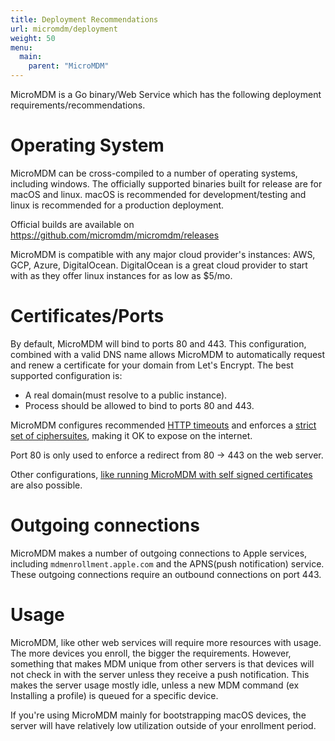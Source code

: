 ```yaml
---
title: Deployment Recommendations
url: micromdm/deployment
weight: 50
menu:
  main:
    parent: "MicroMDM"
---
```


MicroMDM is a Go binary/Web Service which has the following deployment requirements/recommendations. 

# Operating System

MicroMDM can be cross-compiled to a number of operating systems, including windows. The officially supported binaries built for release are for macOS and linux. macOS is recommended for development/testing and linux is recommended for a production deployment. 

Official builds are available on
https://github.com/micromdm/micromdm/releases

MicroMDM is compatible with any major cloud provider's instances: AWS, GCP, Azure, DigitalOcean. 
DigitalOcean is a great cloud provider to start with as they offer linux instances for as low as $5/mo.

# Certificates/Ports

By default, MicroMDM will bind to ports 80 and 443. This configuration, combined with a valid DNS name allows MicroMDM to automatically request and renew a certificate for your domain from Let's Encrypt. 
The best supported configuration is:

 - A real domain(must resolve to a public instance). 
 - Process should be allowed to bind to ports 80 and 443.

MicroMDM configures recommended [HTTP timeouts](https://blog.cloudflare.com/exposing-go-on-the-internet/) and enforces a [strict set of ciphersuites](https://wiki.mozilla.org/Security/Server_Side_TLS#Modern_compatibility), making it OK to expose on the internet.

Port 80 is only used to enforce a redirect from 80 -> 443 on the web server. 

Other configurations, [like running MicroMDM with self signed certificates](https://github.com/micromdm/micromdm/wiki/Using-MicroMDM-with-self-signed-certificates) are also possible. 

# Outgoing connections

MicroMDM makes a number of outgoing connections to Apple services, including `mdmenrollment.apple.com` and the APNS(push notification) service. These outgoing connections require an outbound connections on port 443. 

# Usage 

MicroMDM, like other web services will require more resources with usage. The more devices you enroll, the bigger the requirements. However, something that makes MDM unique from other servers is that devices will not check in with the server unless they receive a push notification. This makes the server usage mostly idle, unless a new MDM command (ex Installing a profile) is queued for a specific device. 

If you're using MicroMDM mainly for bootstrapping macOS devices, the server will have relatively low utilization outside of your enrollment period. 

